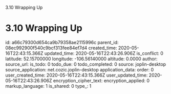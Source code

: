 3.10 Wrapping Up

# 3.10 Wrapping Up

id: a66c79300d654ca9b79358ae2115996c
parent_id: 08ec992900f540c9bcf313fee84ef7d4
created_time: 2020-05-16T22:43:15.366Z
updated_time: 2020-05-16T22:43:26.906Z
is_conflict: 0
latitude: 52.15700000
longitude: -106.56140000
altitude: 0.0000
author: 
source_url: 
is_todo: 0
todo_due: 0
todo_completed: 0
source: joplin-desktop
source_application: net.cozic.joplin-desktop
application_data: 
order: 0
user_created_time: 2020-05-16T22:43:15.366Z
user_updated_time: 2020-05-16T22:43:26.906Z
encryption_cipher_text: 
encryption_applied: 0
markup_language: 1
is_shared: 0
type_: 1